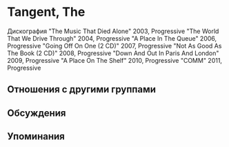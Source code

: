 # Tangent, The

Дискография
"The Music That Died Alone" 2003, Progressive
"The World That We Drive Through" 2004, Progressive
"A Place In The Queue" 2006, Progressive
"Going Off On One (2 CD)" 2007, Progressive
"Not As Good As The Book (2 CD)" 2008, Progressive
"Down And Out In Paris And London" 2009, Progressive
"A Place On The Shelf" 2010, Progressive
"COMM" 2011, Progressive

## Отношения с другими группами


## Обсуждения


## Упоминания

